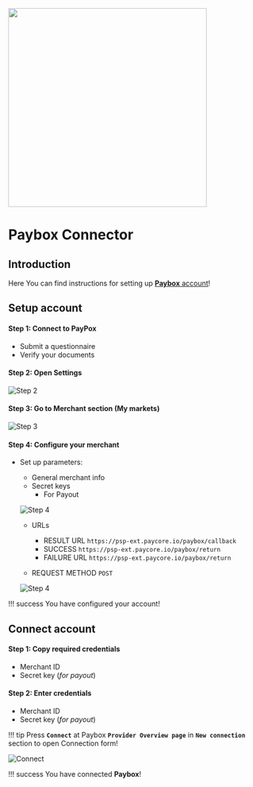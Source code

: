 <img src="https://static.openfintech.io/payment_providers/paybox/logo.svg?w=400" width="400px" >

# Paybox Connector

## Introduction

Here You can find  instructions for setting up  [**Paybox** account](https://my.paybox.money/)!

## Setup account

#### Step 1: Connect to PayPox 

-  Submit a questionnaire
-  Verify your documents

#### Step 2: Open Settings

![Step 2](images/paybox-step1.png)

#### Step 3: Go to Merchant section (My markets)

![Step 3](images/paybox-step3.png)



#### Step 4: Configure your merchant

- Set up parameters:
    -  General merchant info
    -  Secret keys
        - For Payout

    ![Step 4](images/paybox-step4.png)

    -  URLs
        - RESULT URL    ```https://psp-ext.paycore.io/paybox/callback```
        - SUCCESS ```https://psp-ext.paycore.io/paybox/return```
        - FAILURE URL ```https://psp-ext.paycore.io/paybox/return```
        
        
    -  REQUEST METHOD ```POST```
    
    ![Step 4](images/paybox-step5.png)

!!! success
    You have configured your account!
    
## Connect account

#### Step 1: Copy required credentials

-  Merchant ID
-  Secret key (_for payout_)

#### Step 2: Enter credentials

-  Merchant ID
-  Secret key (_for payout_)


!!! tip
    Press **`Connect`** at Paybox **`Provider Overview page`** in **`New connection`** section to open Connection form!



![Connect](images/paybox_connect.png)


!!! success
    You have connected **Paybox**!